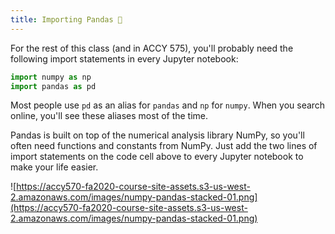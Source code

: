 ```yaml
---
title: Importing Pandas 🍑
---
```


For the rest of this class (and in ACCY 575), you'll probably need the following import statements in every Jupyter notebook:

```python
import numpy as np
import pandas as pd
```

Most people use `pd` as an alias for `pandas` and `np` for `numpy`. When you search online, you'll see these aliases most of the time.

Pandas is built on top of the numerical analysis library NumPy, so you'll often need functions and constants from NumPy. Just add the two lines of import statements on the code cell above to every Jupyter notebook to make your life easier.

![https://accy570-fa2020-course-site-assets.s3-us-west-2.amazonaws.com/images/numpy-pandas-stacked-01.png](https://accy570-fa2020-course-site-assets.s3-us-west-2.amazonaws.com/images/numpy-pandas-stacked-01.png)
